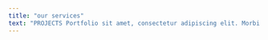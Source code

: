 ```yaml
---
title: "our services"
text: "PROJECTS Portfolio sit amet, consectetur adipiscing elit. Morbi venenatis eget purus quis blandit. Ut porttitor fringilla tortor, nec congue urna luctus quis. Sed vehicula, erat ac commodo elementum, enim tortor interdum nibh, quis condimentum mi sem eu sapien. Nunc viverra mi at nulla faucibus, at lacinia ligula rutrum. "
---
```

